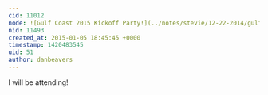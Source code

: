 ```yaml
---
cid: 11012
node: ![Gulf Coast 2015 Kickoff Party!](../notes/stevie/12-22-2014/gulf-coast-kickoff-party)
nid: 11493
created_at: 2015-01-05 18:45:45 +0000
timestamp: 1420483545
uid: 51
author: danbeavers
---
```


I will be attending!